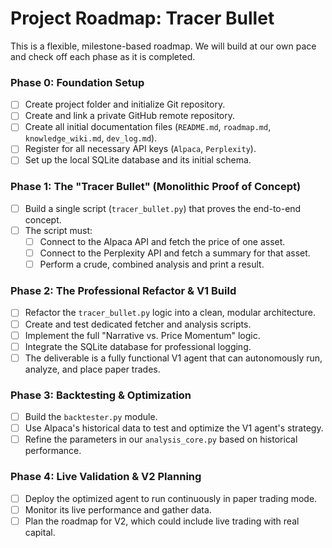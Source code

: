 # Project Roadmap: Tracer Bullet

This is a flexible, milestone-based roadmap. We will build at our own pace and check off each phase as it is completed.

### Phase 0: Foundation Setup
- [ ] Create project folder and initialize Git repository.
- [ ] Create and link a private GitHub remote repository.
- [ ] Create all initial documentation files (`README.md`, `roadmap.md`, `knowledge_wiki.md`, `dev_log.md`).
- [ ] Register for all necessary API keys (`Alpaca`, `Perplexity`).
- [ ] Set up the local SQLite database and its initial schema.

### Phase 1: The "Tracer Bullet" (Monolithic Proof of Concept)
- [ ] Build a single script (`tracer_bullet.py`) that proves the end-to-end concept.
- [ ] The script must:
    - [ ] Connect to the Alpaca API and fetch the price of one asset.
    - [ ] Connect to the Perplexity API and fetch a summary for that asset.
    - [ ] Perform a crude, combined analysis and print a result.

### Phase 2: The Professional Refactor & V1 Build
- [ ] Refactor the `tracer_bullet.py` logic into a clean, modular architecture.
- [ ] Create and test dedicated fetcher and analysis scripts.
- [ ] Implement the full "Narrative vs. Price Momentum" logic.
- [ ] Integrate the SQLite database for professional logging.
- [ ] The deliverable is a fully functional V1 agent that can autonomously run, analyze, and place paper trades.

### Phase 3: Backtesting & Optimization
- [ ] Build the `backtester.py` module.
- [ ] Use Alpaca's historical data to test and optimize the V1 agent's strategy.
- [ ] Refine the parameters in our `analysis_core.py` based on historical performance.

### Phase 4: Live Validation & V2 Planning
- [ ] Deploy the optimized agent to run continuously in paper trading mode.
- [ ] Monitor its live performance and gather data.
- [ ] Plan the roadmap for V2, which could include live trading with real capital.